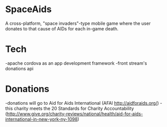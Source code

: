 # SpaceAids
A cross-platform, "space invaders"-type mobile game where the user donates to that cause of AIDs for each in-game death.

# Tech
-apache cordova as an app development framework
-front stream's donations api

# Donations
-donations will go to Aid for Aids International (AFAI http://aidforaids.org/)
-this charity meets the 20 Standards for Charity Accountability (http://www.give.org/charity-reviews/national/health/aid-for-aids-international-in-new-york-ny-1098)
